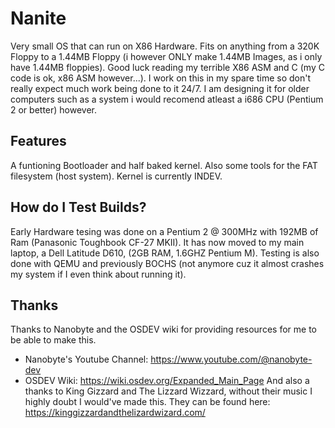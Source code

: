 # Nanite
Very small OS that can run on X86 Hardware.
Fits on anything from a 320K Floppy to a 1.44MB Floppy (i however ONLY make 1.44MB Images, as i only have 1.44MB floppies).
Good luck reading my terrible X86 ASM and C (my C code is ok, x86 ASM however...).
I work on this in my spare time so don't really expect much work being done to it 24/7.
I am designing it for older computers such as a system i would recomend atleast a i686 CPU (Pentium 2 or better) however.
## Features
A funtioning Bootloader and half baked kernel.
Also some tools for the FAT filesystem (host system).
Kernel is currently INDEV.
## How do I Test Builds?
Early Hardware tesing was done on a Pentium 2 @ 300MHz with 192MB of Ram (Panasonic Toughbook CF-27 MKII).
It has now moved to my main laptop, a Dell Latitude D610, (2GB RAM, 1.6GHZ Pentium M).
Testing is also done with QEMU and previously BOCHS (not anymore cuz it almost crashes my system if I even think about running it).
## Thanks
Thanks to Nanobyte and the OSDEV wiki for providing resources for me to be able to make this.
- Nanobyte's Youtube Channel: https://www.youtube.com/@nanobyte-dev
- OSDEV Wiki: https://wiki.osdev.org/Expanded_Main_Page
And also a thanks to King Gizzard and The Lizzard Wizzard, without their music I highly doubt I would've made this.
They can be found here: https://kinggizzardandthelizardwizard.com/